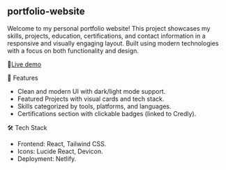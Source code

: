 ## portfolio-website

Welcome to my personal portfolio website! This project showcases my skills, projects, education, certifications, and contact information in a responsive and visually engaging layout. Built using modern technologies with a focus on both functionality and design.

🚀[Live demo](https://darshanapunna-portfolio.netlify.app/)

🧩 Features

- Clean and modern UI with dark/light mode support.
- Featured Projects with visual cards and tech stack.
- Skills categorized by tools, platforms, and languages.
- Certifications section with clickable badges (linked to Credly).

🛠️ Tech Stack

- Frontend: React, Tailwind CSS.
- Icons: Lucide React, Devicon.
- Deployment: Netlify.
